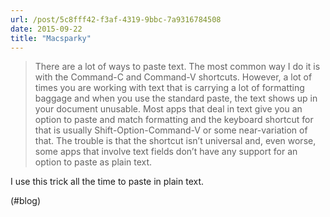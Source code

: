 ```yaml
---
url: /post/5c8fff42-f3af-4319-9bbc-7a9316784508
date: 2015-09-22
title: "Macsparky"
---
```


> There are a lot of ways to paste text. The most common way I do it is with the Command-C and Command-V shortcuts. However, a lot of times you are working with text that is carrying a lot of formatting baggage and when you use the standard paste, the text shows up in your document unusable. Most apps that deal in text give you an option to paste and match formatting and the keyboard shortcut for that is usually Shift-Option-Command-V or some near-variation of that. The trouble is that the shortcut isn&#8217;t universal and, even worse, some apps that involve text fields don&#8217;t have any support for an option to paste as plain text. 



I use this trick all the time to paste in plain text.



(#blog)